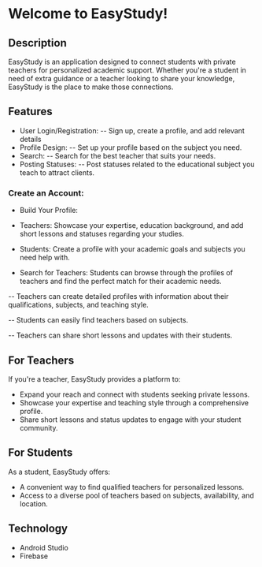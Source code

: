 # Welcome to EasyStudy!

## Description
EasyStudy is an application designed to connect students with private teachers for personalized academic support. Whether you're a student in need of extra guidance or a teacher looking to share your knowledge, EasyStudy is the place to make those connections.

## Features
- User Login/Registration: -- Sign up, create a profile, and add relevant details
- Profile Design: -- Set up your profile based on the subject you need. 
- Search: -- Search for the best teacher that suits your needs.
- Posting Statuses: -- Post statuses related to the educational subject you teach to attract clients.

### Create an Account:
- Build Your Profile:
  
- Teachers: Showcase your expertise, education background, and add short lessons and statuses regarding your studies.
- Students: Create a profile with your academic goals and subjects you need help with.

- Search for Teachers:
Students can browse through the profiles of teachers and find the perfect match for their academic needs.

-- Teachers can create detailed profiles with information about their qualifications, subjects, and teaching style.

-- Students can easily find teachers based on subjects.

-- Teachers can share short lessons and updates with their students.

## For Teachers
If you're a teacher, EasyStudy provides a platform to:

- Expand your reach and connect with students seeking private lessons.
- Showcase your expertise and teaching style through a comprehensive profile.
- Share short lessons and status updates to engage with your student community.

## For Students
As a student, EasyStudy offers:

- A convenient way to find qualified teachers for personalized lessons.
- Access to a diverse pool of teachers based on subjects, availability, and location.

## Technology
- Android Studio
- Firebase
